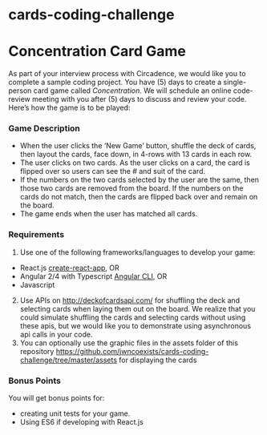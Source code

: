 # cards-coding-challenge
# Concentration Card Game

As part of your interview process with Circadence, we would like you to complete a sample coding project. You have (5) days to create a single-person card game called *Concentration*. We will schedule an online code-review meeting with you after (5) days to discuss and review your code. Here’s how the game is to be played:

### Game Description
-	When the user clicks the ‘New Game’ button, shuffle the deck of cards, then layout the cards, face down, in 4-rows with 13 cards in each row.
-	The user clicks on two cards. As the user clicks on a card, the card is flipped over so users can see the # and suit of the card.
-	If the numbers on the two cards selected by the user are the same, then those two cards are removed from the board. If the numbers on the cards do not match, then the cards are flipped back over and remain on the board.
-	The game ends when the user has matched all cards.

### Requirements
1.	Use one of the following frameworks/languages to develop your game:
-	React.js [create-react-app](https://github.com/facebook/create-react-app), OR
-	Angular 2/4 with Typescript [Angular CLI](https://github.com/angular/angular-cli), OR
-	Javascript
2.	Use APIs on http://deckofcardsapi.com/  for shuffling the deck and selecting cards when laying them out on the board. We realize that you could simulate shuffling the cards and selecting cards without using these apis, but we would like you to demonstrate using asynchronous api calls in your code.
3.	You can optionally use the graphic files in the assets folder of this repository https://github.com/jwncoexists/cards-coding-challenge/tree/master/assets for displaying the cards

### Bonus Points
You will get bonus points for:
-	creating unit tests for your game.
-	Using ES6 if developing with React.js
